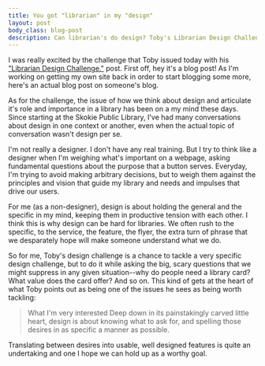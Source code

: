 ```yaml
---
title: You got "librarian" in my "design"
layout: post
body_class: blog-post
description: Can librarian's do design? Toby's Librarian Design Challenge wants to find out.
---
```


I was really excited by the challenge that Toby issued today with his ["Librarian Design Challenge."](http://www.theanalogdivide.com/2014/04/the-librarian-design-challenge/) post. First off, hey it's a blog post! As I'm working on getting my own site back in order to start blogging some more, here's an actual blog post on someone's blog.

As for the challenge, the issue of how we think about design and articulate it's role and importance in a library has been on a my mind these days. Since starting at the Skokie Public Library, I've had many conversations about design in one context or another, even when the actual topic of conversation wasn't design per se. 

I'm not really a designer. I don't have any real training. But I try to think like a designer when I'm weighing what's important on a webpage, asking fundamental questions about the purpose that a button serves. Everyday, I'm trying to avoid making arbitrary decisions, but to weigh them against the principles and vision that guide my library and needs and impulses that drive our users.

<!--more-->

For me (as a non-designer), design is about holding the general and the specific in my mind, keeping them in productive tension with each other. I think this is why design can be hard for libraries. We often rush to the specific, to the service, the feature, the flyer, the extra turn of phrase that we desparately hope will make someone understand what we do.

So for me, Toby's design challenge is a chance to tackle a very specific design challenge, but to do it while asking the big, scary questions that we might suppress in any given situation--why do people need a library card? What value does the card offer? And so on. This kind of gets at the heart of what Toby points out as being one of the issues he sees as being worth tackling:

> What I'm very interested Deep down in its painstakingly carved little heart, design is about knowing what to ask for, and spelling those desires in as specific a manner as possible.

Translating between desires into usable, well designed features is quite an undertaking and one I hope we can hold up as a worthy goal.